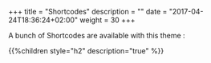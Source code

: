 +++
title = "Shortcodes"
description = ""
date = "2017-04-24T18:36:24+02:00"
weight = 30
+++

A bunch of Shortcodes are available with this theme :

{{%children style="h2" description="true" %}}
